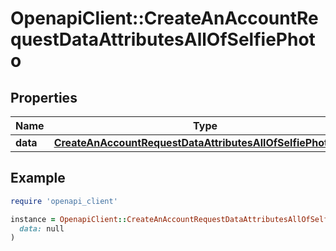 # OpenapiClient::CreateAnAccountRequestDataAttributesAllOfSelfiePhoto

## Properties

| Name | Type | Description | Notes |
| ---- | ---- | ----------- | ----- |
| **data** | [**CreateAnAccountRequestDataAttributesAllOfSelfiePhotoData**](CreateAnAccountRequestDataAttributesAllOfSelfiePhotoData.md) |  | [optional] |

## Example

```ruby
require 'openapi_client'

instance = OpenapiClient::CreateAnAccountRequestDataAttributesAllOfSelfiePhoto.new(
  data: null
)
```

